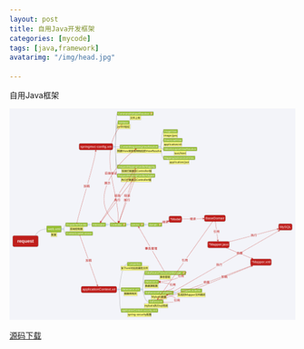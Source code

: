 ```yaml
---
layout: post
title: 自用Java开发框架
categories: [mycode]
tags: [java,framework]
avatarimg: "/img/head.jpg"

---
```


自用Java框架

![](/mind/framework.png)

[源码下载](https://github.com/ivanpig/pig-template)
